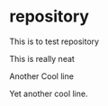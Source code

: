 # repository

This is to test repository

This is really neat

Another Cool line

Yet another cool line.
